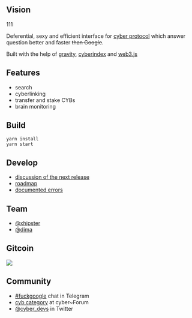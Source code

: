 
## Vision
111

Deferential, sexy and efficient interface for [cyber protocol](https://ipfs.io/ipfs/QmceNpj6HfS81PcCaQXrFMQf7LR5FTLkdG9sbSRNy3UXoZ) which answer question better and faster ~~than Google~~. 

Built with the help of [gravity](https://github.com/cybercongress/gravity), [cyberindex](https://github.com/cybercongress/cyberindex) and [web3.js](https://github.com/ethereum/web3.js)

## Features
- search
- cyberlinking
- transfer and stake CYBs
- brain monitoring

## Build

```
yarn install
yarn start
```

## Develop
- [discussion of the next release](https://github.com/cybercongress/dot-cyber/issues/63) 
- [roadmap](https://github.com/cybercongress/dot-cyber/projects?query=is%3Aopen+sort%3Aname-asc)
- [documented errors](https://github.com/cybercongress/dot-cyber/issues?q=is%3Aopen+is%3Aissue+label%3Aerror)

## Team
- [@xhipster](https://github.com/xhipster)
- [@dima](https://github.com/dimakorzhovnik)

## Gitcoin
<a href="https://gitcoin.co/explorer?q=dot-cyber">
 <img src="https://gitcoin.co/funding/embed?repo=https://github.com/cybercongress/dot-cyber">
</a>

## Community
- [#fuckgoogle](https://t.me/fuckgoogle) chat in Telegram
- [cyb category](https://ai.cybercongress.ai/c/cyb) at cyber~Forum
- [@cyber_devs](https://twitter.com/cyber_devs) in Twitter
